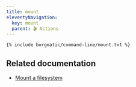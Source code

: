 ```yaml
---
title: mount
eleventyNavigation:
  key: mount
  parent: 🎬 Actions
---
```


```
{% include borgmatic/command-line/mount.txt %}
```


## Related documentation

 * [Mount a filesystem](https://torsion.org/borgmatic/how-to/extract-a-backup/#mount-a-filesystem)
